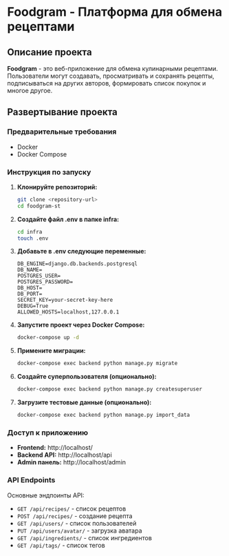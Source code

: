 # Foodgram - Платформа для обмена рецептами

## Описание проекта

**Foodgram** - это веб-приложение для обмена кулинарными рецептами. Пользователи могут создавать, просматривать и сохранять рецепты, подписываться на других авторов, формировать список покупок и многое другое.


## Развертывание проекта

### Предварительные требования

- Docker
- Docker Compose

### Инструкция по запуску

1. **Клонируйте репозиторий:**
   ```bash
   git clone <repository-url>
   cd foodgram-st
   ```

2. **Создайте файл .env в папке infra:**
   ```bash
   cd infra
   touch .env
   ```

3. **Добавьте в .env следующие переменные:**
   ```env
   DB_ENGINE=django.db.backends.postgresql
   DB_NAME=
   POSTGRES_USER=
   POSTGRES_PASSWORD=
   DB_HOST=
   DB_PORT=
   SECRET_KEY=your-secret-key-here
   DEBUG=True
   ALLOWED_HOSTS=localhost,127.0.0.1
   ```

4. **Запустите проект через Docker Compose:**
   ```bash
   docker-compose up -d
   ```

5. **Примените миграции:**
   ```bash
   docker-compose exec backend python manage.py migrate
   ```

6. **Создайте суперпользователя (опционально):**
   ```bash
   docker-compose exec backend python manage.py createsuperuser
   ```

7. **Загрузите тестовые данные (опционально):**
   ```bash
   docker-compose exec backend python manage.py import_data
   ```

### Доступ к приложению

- **Frontend:** http://localhost/
- **Backend API:** http://localhost/api
- **Admin панель:** http://localhost/admin



### API Endpoints

Основные эндпоинты API:

- `GET /api/recipes/` - список рецептов
- `POST /api/recipes/` - создание рецепта
- `GET /api/users/` - список пользователей
- `PUT /api/users/avatar/` - загрузка аватара
- `GET /api/ingredients/` - список ингредиентов
- `GET /api/tags/` - список тегов
